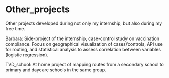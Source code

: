 # Other_projects
Other projects developed during not only my internship, but also during my free time.

Barbara: Side-project of the internship, case-control study on vaccination compliance. Focus on geographical visualization of cases/controls, API use for routing, and statistical analysis to assess correlation between variables (logistic regression).

TVD_school: At home project of mapping routes from a secondary school to primary and daycare schools in the same group.
